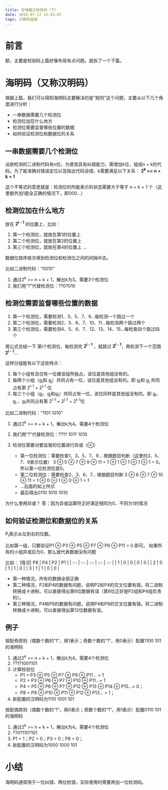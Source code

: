 ```yaml
---
title: 存储器之校验码（下）
date: 2018-07-17 15:41:07
tags: 计算机组成
---
```


# 前言
额，主要是校验码上篇好像布局有点问题。就拆了一个下篇。

# 海明码（又称汉明码）
根据上篇，我们可以得知海明码主要解决的是“规则”这个问题，主要从以下几个角度进行分析：
* 一串数据需要几个检测位
* 检测位加在什么地方
* 检测位需要监督哪些位置的数据
* 如何验证检测位和数据位的关系


## 一串数据需要几个检测位
设欲检测的二进制代码有n位，为使其具有纠错能力，需增加k位，组成n + k的代码。为了能准确对错误定位以及指出代码没错，k需要满足以下关系： **2<sup>k</sup> >= n + k + 1**

这个不等式的意思就是：检测位的所能表示的状态需要大于等于 n + k + 1 个（这里额外加1是全正确的情况下，即000...）

## 检测位加在什么地方
放在 **2<sup>i - 1</sup>** 的位置上，比如：

1. 第一个检测位，就放在第1的位置上
2. 第二个检测位，就放在第2的位置上
3. 第三个检测位，就放在第4的位置上
...

数据位按序依次填到检测位和检测位之间的间隔中去。

比如二进制代码：“0010”
1. 通过2<sup>k</sup> >= n + k + 1，解出k为3。需要3个检测位
2. 我们用“?”代替检测位：??0?010


## 检测位需要监督哪些位置的数据
1. 第一个检测位，需要检测1、3、5、7、9...每检测一个跳过一个
2. 第二个检测位，需要检测2、3、6、7、10、11...每检测两个跳过两个
3. 第三个检测位，需要检测4、5、6、7、12、13、14、15...每检查四个跳过四个

用公式总结一下
第i个检测位，每检测完 **2<sup>i - 1</sup>** ，就跳过 **2<sup>i - 1</sup>**，再检测下一个范围 **2<sup>i - 1</sup>**...

这样分组能有以下这些特点：
1. 每个小组有且仅有一位被该组所独占，该位是其他组没有的。
2. 每两个小组（g<sub>i</sub>和 g<sub>j</sub>）共同占有一位，该位是其他组没有的。即 g<sub>i</sub>和 g<sub>j</sub> 共同占有第 2<sup>i-1</sup> + 2<sup>j-1</sup> 位
3. 每三个小组（g<sub>i</sub>、g<sub>j</sub>和g<sub>t</sub>）共同占有一位，该位同样是其他组没有的。即 g<sub>i</sub>、 g<sub>j</sub> 、g<sub>t</sub>共同占有第 2<sup>i-1</sup> + 2<sup>j-1</sup> + 2<sup>t-1</sup>位

比如二进制代码：“1101 1010”
1. 通过2<sup>k</sup> >= n + k + 1，解出k为4。需要4个检测位
2. 我们用“?”代替检测位：??1? 101? 1010
3. 检测位需要对要监督的位置进行异或（⊕）

   * 第一位检测位：需要检查1、3、5、7、9... 根据题目判断（这里的3、5、7、9表示位置） 3 ⊕ 5 ⊕ 7 ⊕ 9 ⊕ 11 = 1 ⊕ 1 ⊕ 1 ⊕ 1 ⊕ 1 = 0。所以第一位检测位是0。
   * 第二位检测位：需要检查2、3、6、7... 根据题目判断 3 ⊕ 6 ⊕ 7 ⊕ 10 ⊕ 11 = 1 ⊕ 0 ⊕ 1 ⊕ 0 ⊕ 1 = 1
   * ...后面的如上所示
   * 最后得出0110 1010 1010 

为什么使用异或？
答：因为异或运算符正好满足相同为0，不同为1的情况

## 如何验证检测位和数据位的关系
P<sub>i</sub>表示从左到右的位数。

比如第一组，只要验证P1 ⊕ P3 ⊕ P5 ⊕ P7 ⊕ P9 ⊕ P11 = 0 即可。
如果所有的小组异或后为0，那么就代表数据没有问题

比如：
|情况| P8 | P4 | P2 | P1 |
| :-: | :-: | :-: | :-: | :-: |
| 1 | 0 | 0 | 0 | 0 | 
| 2 | 0 | 1 | 1 | 0 | 
| 3 | 1 | 1 | 0 | 0 | 


* 第一种情况，所有的数据全部正确
* 第二种情况，P2和P4的数据有问题，说明P2和P4的交叉位置有错。将二进制转换成十进制，可以直接得出第6位数据有误（第6位正好是P2组和P4组负责的）。
* 第三种情况，P4和P8的数据有问题，说明P4和P8的交叉位置有错。将二进制转换成十进制，可以直接得出第12位数据有误。


## 例子
按配奇原则（偶数个数的“1”，用1表示；奇数个数的“1”，用0表示）配置1100 101的海明码

1. 通过2<sup>k</sup> >= n + k + 1，解出k为4。需要4个检测位
2. ??1?100?101
3. 计算校验位
    * P1 = P3 ⊕ P5 ⊕ P7 ⊕ P9 ⊕ P11... = 1
    * P2 = P3 ⊕ P6 ⊕ P7 ⊕ P10 ⊕ P11...= 1
    * P4 = P5 ⊕ P6 ⊕ P7 ⊕ P12 ⊕ P13 ⊕ P14 ⊕ P15...= 0；
    * P8 = P9 ⊕ P10 ⊕ P11 ⊕ P12 ⊕ P13... = 1；
4. 新配置的汉明码为1110 1001 101

按配偶原则（偶数个数的“1”，用0表示；奇数个数的“1”，用1表示）配置0110 101的海明码

1. 通过2<sup>k</sup> >= n + k + 1，解出k为4。需要4个检测位
2. ??0?110?101
3. P1 = 1；P2 = 0；P3 = 0；P8 = 0；
4. 新配置的汉明码为1000 1000 101


# 小结
海明码通常用于一位纠错、两位检错，实际使用时需要再加一位检测码。